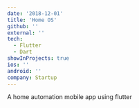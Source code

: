 ```yaml
---
date: '2018-12-01'
title: 'Home OS'
github: ''
external: ''
tech:
  - Flutter
  - Dart
showInProjects: true
ios: ''
android: ''
company: Startup
---
```


A home automation mobile app using flutter
